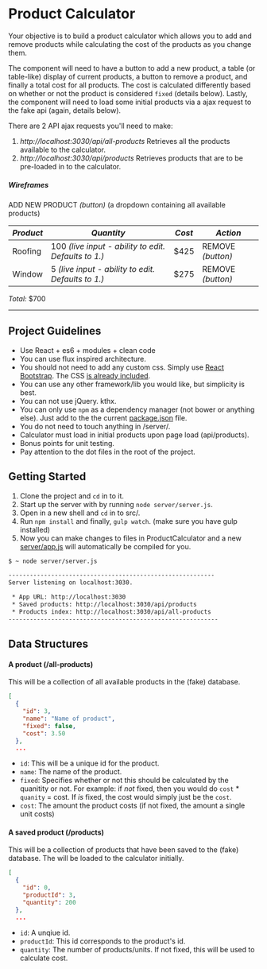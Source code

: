 # Product Calculator

Your objective is to build a product calculator which allows you to add and
remove products while calculating the cost of the products as you change them.

The component will need to have a button to add a new product, a table (or
table-like) display of current products, a button to remove a product, and
finally a total cost for all products. The cost is calculated differently based
on whether or not the product is considered `fixed` (details below). Lastly, the
component will need to load some initial products via a ajax request to the fake
api (again, details below).

There are 2 API ajax requests you'll need to make:

  1. *http://localhost:3030/api/all-products* Retrieves all the products available to the calculator.
  2. *http://localhost:3030/api/products* Retrieves products that are to be pre-loaded in to the calculator.


##### Wireframes

ADD NEW PRODUCT _(button)_ (a dropdown containing all available products)

*Product* | *Quantity* | *Cost* | *Action*
--- | --- | --- | ---
Roofing | 100 _(live input - ability to edit. Defaults to 1.)_ | $425 | REMOVE _(button)_
Window | 5 _(live input - ability to edit. Defaults to 1.)_ | $275 | REMOVE _(button)_

*Total:* $700

----------------------------------------------

## Project Guidelines

* Use React + es6 + modules + clean code
* You can use flux inspired architecture.
* You should not need to add any custom css. Simply use [React Bootstrap](http://react-bootstrap.github.io/components.html). The CSS [is already included](server/app.html).
* You can use any other framework/lib you would like, but simplicity is best.
* You can not use jQuery. kthx.
* You can only use `npm` as a dependency manager (not bower or anything else). Just add to the the current [package.json](src/package.json) file.
* You do not need to touch anything in /server/.
* Calculator must load in initial products upon page load (api/products).
* Bonus points for unit testing.
* Pay attention to the dot files in the root of the project.

## Getting Started

1. Clone the project and `cd` in to it.
2. Start up the server with by running `node server/server.js`.
3. Open in a new shell and `cd` in to src/.
4. Run `npm install` and finally, `gulp watch`. (make sure you have gulp installed)
5. Now you can make changes to files in ProductCalculator and a new [server/app.js](server/app.js) will automatically be compiled for you.

```bash
$ ~ node server/server.js

----------------------------------------------------------
Server listening on localhost:3030.

 * App URL: http://localhost:3030
 * Saved products: http://localhost:3030/api/products
 * Products index: http://localhost:3030/api/all-products
-----------------------------------------------------------
```

## Data Structures

#### A product (/all-products)

This will be a collection of all available products in the (fake) database.

```json
[
  {
    "id": 3,
    "name": "Name of product",
    "fixed": false,
    "cost": 3.50
  },
  ...
```

* `id`: This will be a unique id for the product.
* `name`: The name of the product.
* `fixed`: Specifies whether or not this should be calculated by the quanitity or not. For example: if *not* fixed, then you would do `cost` * `quanity` = cost. If *is* fixed, the cost would simply just be the `cost`.
* `cost`: The amount the product costs (if not fixed, the amount a single unit costs)

#### A saved product (/products)

This will be a collection of products that have been saved to the (fake) database.
The will be loaded to the calculator initially.

```json
[
  {
    "id": 0,
    "productId": 3,
    "quantity": 200
  },
  ...
```

* `id`: A unqiue id.
* `productId`: This id corresponds to the product's id.
* `quantity`: The number of products/units. If not fixed, this will be used to calculate cost.
